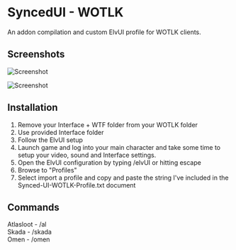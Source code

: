 # SyncedUI - WOTLK

An addon compilation and custom ElvUI profile for WOTLK clients.  

## Screenshots
![Screenshot](https://i.imgur.com/ELeaVAA.jpg)

![Screenshot](https://i.imgur.com/S10jxs4.jpg)



## Installation
1) Remove your Interface + WTF folder from your WOTLK folder  
2) Use provided Interface folder  
3) Follow the ElvUI setup 
4) Launch game and log into your main character and take some time to setup your video, sound and Interface settings. 
5) Open the ElvUI configuration by typing /elvUI or hitting escape  
6) Browse to "Profiles"  
7) Select import a profile and copy and paste the string I've included in the Synced-UI-WOTLK-Profile.txt document   


## Commands

Atlasloot - /al  
Skada - /skada  
Omen - /omen  



